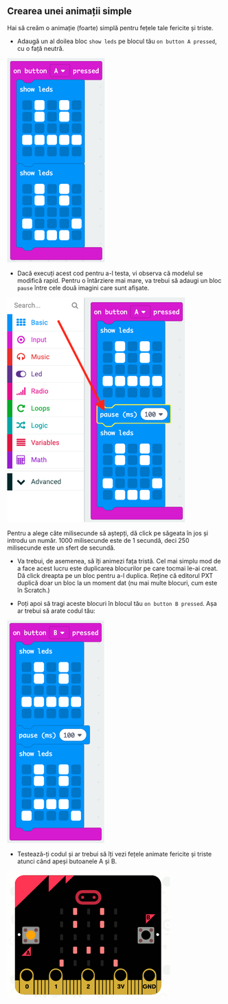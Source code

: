 ## Crearea unei animații simple

Hai să creăm o animație (foarte) simplă pentru fețele tale fericite și triste.

+ Adaugă un al doilea bloc `show leds` pe blocul tău `on button A pressed`, cu o față neutră.

![captură de ecran](images/badge-neutral.png)

+ Dacă execuți acest cod pentru a-l testa, vi observa că modelul se modifică rapid. Pentru o întârziere mai mare, va trebui să adaugi un bloc `pause` între cele două imagini care sunt afișate.

![captură de ecran](images/badge-pause.png)

Pentru a alege câte milisecunde să aștepți, dă click pe săgeata în jos și introdu un număr. 1000 milisecunde este de 1 secundă, deci 250 milisecunde este un sfert de secundă.

+ Va trebui, de asemenea, să îți animezi fața tristă. Cel mai simplu mod de a face acest lucru este duplicarea blocurilor pe care tocmai le-ai creat. Dă click dreapta pe un bloc pentru a-l duplica. Reține că editorul PXT duplică doar un bloc la un moment dat (nu mai multe blocuri, cum este în Scratch.)

+ Poți apoi să tragi aceste blocuri în blocul tău `on button B pressed`. Așa ar trebui să arate codul tău:

![captură de ecran](images/badge-on-b-pressed.png)

+ Testează-ți codul și ar trebui să îți vezi fețele animate fericite și triste atunci când apeși butoanele A și B.

![captură de ecran](images/badge-final.gif)